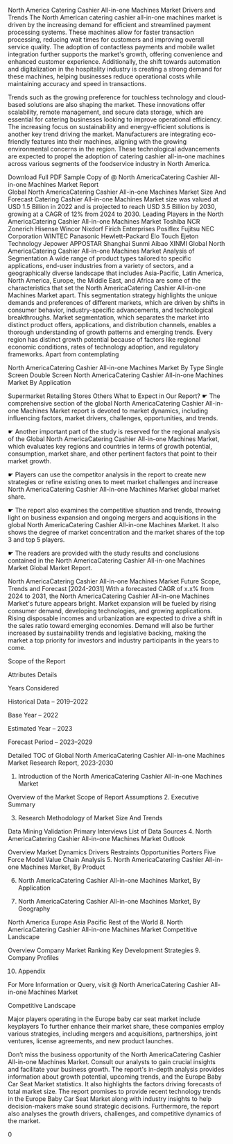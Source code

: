 North America Catering Cashier All-in-one Machines Market Drivers and Trends
The North American catering cashier all-in-one machines market is driven by the increasing demand for efficient and streamlined payment processing systems. These machines allow for faster transaction processing, reducing wait times for customers and improving overall service quality. The adoption of contactless payments and mobile wallet integration further supports the market's growth, offering convenience and enhanced customer experience. Additionally, the shift towards automation and digitalization in the hospitality industry is creating a strong demand for these machines, helping businesses reduce operational costs while maintaining accuracy and speed in transactions.

Trends such as the growing preference for touchless technology and cloud-based solutions are also shaping the market. These innovations offer scalability, remote management, and secure data storage, which are essential for catering businesses looking to improve operational efficiency. The increasing focus on sustainability and energy-efficient solutions is another key trend driving the market. Manufacturers are integrating eco-friendly features into their machines, aligning with the growing environmental concerns in the region. These technological advancements are expected to propel the adoption of catering cashier all-in-one machines across various segments of the foodservice industry in North America.

Download Full PDF Sample Copy of @ North AmericaCatering Cashier All-in-one Machines Market Report  
Global North AmericaCatering Cashier All-in-one Machines Market Size And Forecast
Catering Cashier All-in-one Machines Market size was valued at USD 1.5 Billion in 2022 and is projected to reach USD 3.5 Billion by 2030, growing at a CAGR of 12% from 2024 to 2030.
Leading Players in the North AmericaCatering Cashier All-in-one Machines Market
Toshiba
NCR
Zonerich
Hisense
Wincor Nixdorf
Firich Enterprises
Posiflex
Fujitsu
NEC Corporation
WINTEC
Panasonic
Hewlett-Packard
Elo Touch
Ejeton Technology
Jepower
APPOSTAR
Shanghai Sunmi
Aibao
XINMI
Global North AmericaCatering Cashier All-in-one Machines Market Analysis of Segmentation
A wide range of product types tailored to specific applications, end-user industries from a variety of sectors, and a geographically diverse landscape that includes Asia-Pacific, Latin America, North America, Europe, the Middle East, and Africa are some of the characteristics that set the North AmericaCatering Cashier All-in-one Machines Market apart. This segmentation strategy highlights the unique demands and preferences of different markets, which are driven by shifts in consumer behavior, industry-specific advancements, and technological breakthroughs. Market segmentation, which separates the market into distinct product offers, applications, and distribution channels, enables a thorough understanding of growth patterns and emerging trends. Every region has distinct growth potential because of factors like regional economic conditions, rates of technology adoption, and regulatory frameworks. Apart from contemplating

North AmericaCatering Cashier All-in-one Machines Market By Type
Single Screen
Double Screen
North AmericaCatering Cashier All-in-one Machines Market By Application

Supermarket
Retailing Stores
Others
What to Expect in Our Report?
☛ The comprehensive section of the global North AmericaCatering Cashier All-in-one Machines Market report is devoted to market dynamics, including influencing factors, market drivers, challenges, opportunities, and trends.

☛ Another important part of the study is reserved for the regional analysis of the Global North AmericaCatering Cashier All-in-one Machines Market, which evaluates key regions and countries in terms of growth potential, consumption, market share, and other pertinent factors that point to their market growth.

☛ Players can use the competitor analysis in the report to create new strategies or refine existing ones to meet market challenges and increase North AmericaCatering Cashier All-in-one Machines Market global market share.

☛ The report also examines the competitive situation and trends, throwing light on business expansion and ongoing mergers and acquisitions in the global North AmericaCatering Cashier All-in-one Machines Market. It also shows the degree of market concentration and the market shares of the top 3 and top 5 players.

☛ The readers are provided with the study results and conclusions contained in the North AmericaCatering Cashier All-in-one Machines Market Global Market Report.

North AmericaCatering Cashier All-in-one Machines Market Future Scope, Trends and Forecast [2024-2031]
With a forecasted CAGR of x.x% from 2024 to 2031, the North AmericaCatering Cashier All-in-one Machines Market's future appears bright. Market expansion will be fueled by rising consumer demand, developing technologies, and growing applications. Rising disposable incomes and urbanization are expected to drive a shift in the sales ratio toward emerging economies. Demand will also be further increased by sustainability trends and legislative backing, making the market a top priority for investors and industry participants in the years to come.

Scope of the Report

Attributes Details

Years Considered

Historical Data – 2019–2022

Base Year – 2022

Estimated Year – 2023

Forecast Period – 2023–2029

Detailed TOC of Global North AmericaCatering Cashier All-in-one Machines Market Research Report, 2023-2030
1. Introduction of the North AmericaCatering Cashier All-in-one Machines Market

Overview of the Market
Scope of Report
Assumptions
2. Executive Summary

3. Research Methodology of Market Size And Trends

Data Mining
Validation
Primary Interviews
List of Data Sources
4. North AmericaCatering Cashier All-in-one Machines Market Outlook

Overview
Market Dynamics
Drivers
Restraints
Opportunities
Porters Five Force Model
Value Chain Analysis
5. North AmericaCatering Cashier All-in-one Machines Market, By Product

6. North AmericaCatering Cashier All-in-one Machines Market, By Application

7. North AmericaCatering Cashier All-in-one Machines Market, By Geography

North America
Europe
Asia Pacific
Rest of the World
8. North AmericaCatering Cashier All-in-one Machines Market Competitive Landscape

Overview
Company Market Ranking
Key Development Strategies
9. Company Profiles

10. Appendix

For More Information or Query, visit @ North AmericaCatering Cashier All-in-one Machines Market

Competitive Landscape

Major players operating in the Europe baby car seat market include keyplayers To further enhance their market share, these companies employ various strategies, including mergers and acquisitions, partnerships, joint ventures, license agreements, and new product launches.

Don’t miss the business opportunity of the North AmericaCatering Cashier All-in-one Machines Market. Consult our analysts to gain crucial insights and facilitate your business growth.
The report's in-depth analysis provides information about growth potential, upcoming trends, and the Europe Baby Car Seat Market statistics. It also highlights the factors driving forecasts of total market size. The report promises to provide recent technology trends in the Europe Baby Car Seat Market along with industry insights to help decision-makers make sound strategic decisions. Furthermore, the report also analyses the growth drivers, challenges, and competitive dynamics of the market.

0
